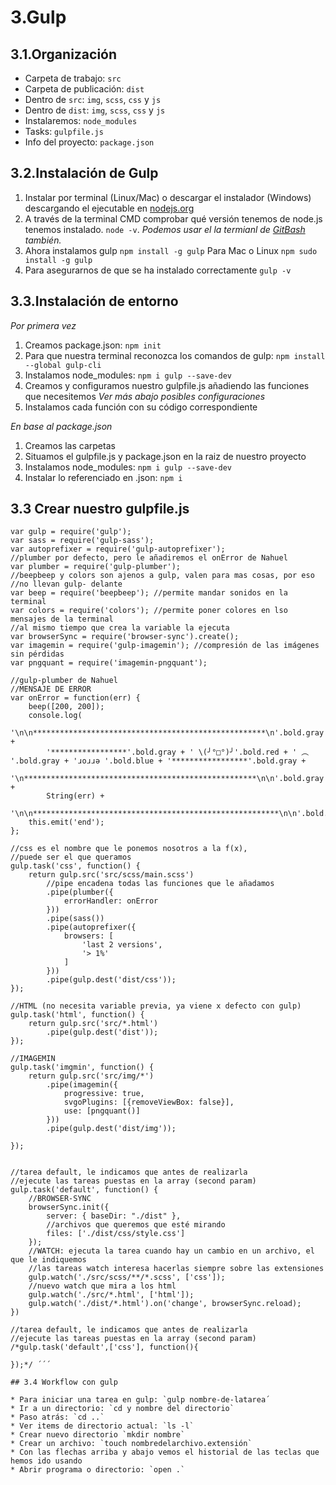 # 3.Gulp

## 3.1.Organización

* Carpeta de trabajo: `src`
* Carpeta de publicación: `dist`
* Dentro de `src`: `img`, `scss`, `css` y `js`
* Dentro de `dist`: `img`, `scss`, `css` y `js`
* Instalaremos: `node_modules`
* Tasks: `gulpfile.js`
* Info del proyecto: `package.json`

## 3.2.Instalación de Gulp

1. Instalar por terminal (Linux/Mac) o descargar el instalador (Windows) descargando el ejecutable en [nodejs.org](https://nodejs.org)
2. A través de la terminal CMD comprobar qué versión tenemos de node.js tenemos instalado. ``node -v``. _Podemos usar el la termianl de [GitBash](https://git-scm.com/) también._
3. Ahora instalamos gulp ``npm install -g gulp`` Para Mac o Linux ``npm sudo install -g gulp``
4. Para asegurarnos de que se ha instalado correctamente ``gulp -v``

## 3.3.Instalación de entorno

_Por primera vez_

1. Creamos package.json: `npm init`
2. Para que nuestra terminal reconozca los comandos de gulp: `npm install --global gulp-cli`
3. Instalamos node_modules: `npm i gulp --save-dev`
4. Creamos y configuramos nuestro gulpfile.js añadiendo las funciones que necesitemos _Ver más abajo posibles configuraciones_
5. Instalamos cada función con su código correspondiente

_En base al package.json_

1. Creamos las carpetas
2. Situamos el gulpfile.js y package.json en la raiz de nuestro proyecto
3. Instalamos node_modules: `npm i gulp --save-dev`
4. Instalar lo referenciado en .json: `npm i`

## 3.3 Crear nuestro gulpfile.js
```
var gulp = require('gulp');
var sass = require('gulp-sass');
var autoprefixer = require('gulp-autoprefixer');
//plumber por defecto, pero le añadiremos el onError de Nahuel
var plumber = require('gulp-plumber');
//beepbeep y colors son ajenos a gulp, valen para mas cosas, por eso
//no llevan gulp- delante
var beep = require('beepbeep'); //permite mandar sonidos en la terminal
var colors = require('colors'); //permite poner colores en lso mensajes de la terminal
//al mismo tiempo que crea la variable la ejecuta
var browserSync = require('browser-sync').create();
var imagemin = require('gulp-imagemin'); //compresión de las imágenes sin pérdidas
var pngquant = require('imagemin-pngquant');

//gulp-plumber de Nahuel
//MENSAJE DE ERROR
var onError = function(err) {
    beep([200, 200]);
    console.log(
        '\n\n****************************************************\n'.bold.gray +
        '*****************'.bold.gray + ' \(╯°□°)╯'.bold.red + ' ︵ '.bold.gray + 'ɹoɹɹǝ '.bold.blue + '*****************'.bold.gray +
        '\n****************************************************\n\n'.bold.gray +
        String(err) +
        '\n\n*******************************************************\n\n'.bold.gray);
    this.emit('end');
};

//css es el nombre que le ponemos nosotros a la f(x), 
//puede ser el que queramos
gulp.task('css', function() {
    return gulp.src('src/scss/main.scss')
        //pipe encadena todas las funciones que le añadamos
        .pipe(plumber({
            errorHandler: onError
        }))
        .pipe(sass())
        .pipe(autoprefixer({
            browsers: [
                'last 2 versions',
                '> 1%'
            ]
        }))
        .pipe(gulp.dest('dist/css'));
});

//HTML (no necesita variable previa, ya viene x defecto con gulp)
gulp.task('html', function() {
    return gulp.src('src/*.html')
        .pipe(gulp.dest('dist'));
});

//IMAGEMIN
gulp.task('imgmin', function() {
    return gulp.src('src/img/*')
        .pipe(imagemin({
            progressive: true,
            svgoPlugins: [{removeViewBox: false}],
            use: [pngquant()]
        }))
        .pipe(gulp.dest('dist/img'));

});


//tarea default, le indicamos que antes de realizarla
//ejecute las tareas puestas en la array (second param)
gulp.task('default', function() {
    //BROWSER-SYNC
    browserSync.init({
        server: { baseDir: "./dist" },
        //archivos que queremos que esté mirando
        files: ['./dist/css/style.css']
    });
    //WATCH: ejecuta la tarea cuando hay un cambio en un archivo, el que le indiquemos
    //las tareas watch interesa hacerlas siempre sobre las extensiones
    gulp.watch('./src/scss/**/*.scss', ['css']);
    //nuevo watch que mira a los html
    gulp.watch('./src/*.html', ['html']);
    gulp.watch('./dist/*.html').on('change', browserSync.reload);
})

//tarea default, le indicamos que antes de realizarla
//ejecute las tareas puestas en la array (second param)
/*gulp.task('default',['css'], function(){
	
});*/ ´´´

## 3.4 Workflow con gulp

* Para iniciar una tarea en gulp: `gulp nombre-de-latarea´
* Ir a un directorio: `cd y nombre del directorio`
* Paso atrás: `cd ..`
* Ver items de directorio actual: `ls -l`
* Crear nuevo directorio `mkdir nombre`
* Crear un archivo: `touch nombredelarchivo.extensión`
* Con las flechas arriba y abajo vemos el historial de las teclas que hemos ido usando
* Abrir programa o directorio: `open .`